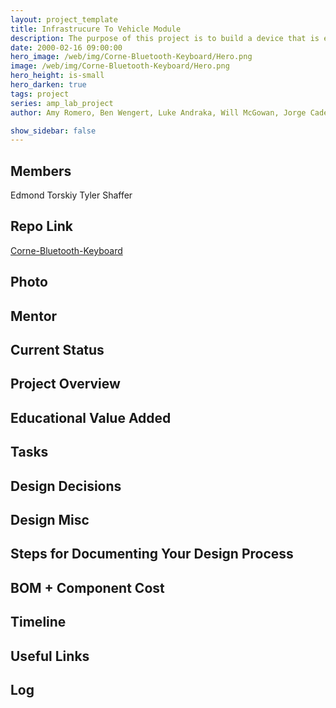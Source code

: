 ```yaml
---
layout: project_template
title: Infrastrucure To Vehicle Module
description: The purpose of this project is to build a device that is eligible to compete in the 2016 TI Innovation Challenge. The project will be to build a wireless device for a vehicle that transmits its location and speed to nearby enabled objects for obstacle detection and collision avoidance. Ideal applications would be bicycles, traffic cones, pedestrians, etc. 
date: 2000-02-16 09:00:00
hero_image: /web/img/Corne-Bluetooth-Keyboard/Hero.png
image: /web/img/Corne-Bluetooth-Keyboard/Hero.png
hero_height: is-small
hero_darken: true
tags: project
series: amp_lab_project
author: Amy Romero, Ben Wengert, Luke Andraka, Will McGowan, Jorge Cadena, Ryan Chpman

show_sidebar: false
---
```




## Members
Edmond Torskiy
Tyler Shaffer

## Repo Link
<a class="button is-link" href="https://github.com/Amp-Lab-at-VT/Corne-Bluetooth-Keyboard" >Corne-Bluetooth-Keyboard</a>

## Photo

## Mentor

## Current Status

## Project Overview


## Educational Value Added


## Tasks

## Design Decisions

## Design Misc

## Steps for Documenting Your Design Process

## BOM + Component Cost

## Timeline

## Useful Links

## Log
            